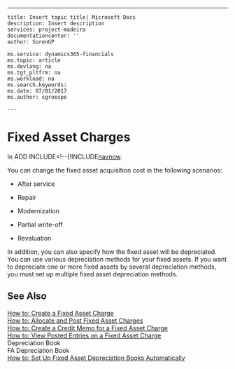---
    title: Insert topic title| Microsoft Docs
    description: Insert description
    services: project-madeira
    documentationcenter: ''
    author: SorenGP

    ms.service: dynamics365-financials
    ms.topic: article
    ms.devlang: na
    ms.tgt_pltfrm: na
    ms.workload: na
    ms.search.keywords:
    ms.date: 07/01/2017
    ms.author: sgroespe

    ---
# Fixed Asset Charges
In ADD INCLUDE<!--[!INCLUDE[navnow](../../includes/how-to-create-a-fixed-asset-charge.md).  
  
 You can change the fixed asset acquisition cost in the following scenarios:  
  
-   After service  
  
-   Repair  
  
-   Modernization  
  
-   Partial write-off  
  
-   Revaluation  
  
 In addition, you can also specify how the fixed asset will be depreciated. You can use various depreciation methods for your fixed assets. If you want to depreciate one or more fixed assets by several depreciation methods, you must set up multiple fixed asset depreciation methods.  
  
## See Also  
 [How to: Create a Fixed Asset Charge](../FullExperience/how-to-create-a-fixed-asset-charge.md)   
 [How to: Allocate and Post Fixed Asset Charges](../FullExperience/how-to-allocate-and-post-fixed-asset-charges.md)   
 [How to: Create a Credit Memo for a Fixed Asset Charge](../FullExperience/how-to-create-a-credit-memo-for-a-fixed-asset-charge.md)   
 [How to: View Posted Entries on a Fixed Asset Charge](../FullExperience/how-to-view-posted-entries-on-a-fixed-asset-charge.md)   
 Depreciation Book   
 FA Depreciation Book   
 [How to: Set Up Fixed Asset Depreciation Books Automatically](../FullExperience/how-to-set-up-fixed-asset-depreciation-books-automatically.md)